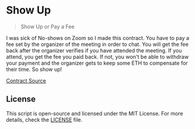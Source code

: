 # Show Up

> Show Up or Pay a Fee

I was sick of No-shows on Zoom so I made this contract. You have to pay a fee set by the organizer of the meeting in order to chat. You will get the fee back after the organizer verifies if you have attended the meeting. If you attend, you get the fee you paid back. If not, you won't be able to withdraw your payment and the organizer gets to keep some ETH to compensate for their time. So show up!

[Contract Source](src)

## License

This script is open-source and licensed under the MIT License. For more details, check the [LICENSE](LICENSE) file.
